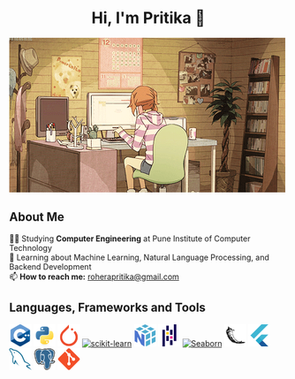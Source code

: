 <h1 style="text-align: center;">Hi, I'm Pritika 👋</h1>
<img src="https://github.com/PRITIKA10/PRITIKA10/blob/main/assets/212747903-e9bdf048-2dc8-41f9-b973-0e72ff07bfba.gif" style="max-width:100%; height:auto;"/>


## About Me
👩‍🎓 Studying **Computer Engineering** at Pune Institute of Computer Technology  
🤖 Learning about Machine Learning, Natural Language Processing, and Backend Development  
📫 **How to reach me:** [roherapritika@gmail.com](mailto:roherapritika@gmail.com)  

## Languages, Frameworks and Tools  

[<img src="https://raw.githubusercontent.com/devicons/devicon/master/icons/cplusplus/cplusplus-original.svg" alt="C++" width="40" height="40"/>](https://isocpp.org/)
[<img src="https://raw.githubusercontent.com/devicons/devicon/master/icons/python/python-original.svg" alt="Python" width="40" height="40"/>](https://www.python.org/)
[<img src="https://raw.githubusercontent.com/devicons/devicon/master/icons/pytorch/pytorch-original.svg" alt="PyTorch" width="40" height="40"/>](https://pytorch.org/)
[<img src="https://scikit-learn.org/stable/_static/scikit-learn-logo-small.png" alt="scikit-learn" width="40" height="40"/>](https://scikit-learn.org/)
[<img src="https://raw.githubusercontent.com/devicons/devicon/master/icons/numpy/numpy-original.svg" alt="NumPy" width="40" height="40"/>](https://numpy.org/)
[<img src="https://raw.githubusercontent.com/devicons/devicon/master/icons/pandas/pandas-original.svg" alt="pandas" width="40" height="40"/>](https://pandas.pydata.org/)
[<img src="https://seaborn.pydata.org/_images/logo-mark-lightbg.svg" alt="Seaborn" width="40" height="40"/>](https://seaborn.pydata.org/)
[<img src="https://raw.githubusercontent.com/devicons/devicon/master/icons/flask/flask-original.svg" alt="Flask" width="40" height="40"/>](https://flask.palletsprojects.com/)
[<img src="https://raw.githubusercontent.com/devicons/devicon/master/icons/flutter/flutter-original.svg" alt="Flutter" width="40" height="40"/>](https://flutter.dev/)
[<img src="https://raw.githubusercontent.com/devicons/devicon/master/icons/mysql/mysql-original.svg" alt="MySQL" width="40" height="40"/>](https://www.mysql.com/)
[<img src="https://raw.githubusercontent.com/devicons/devicon/master/icons/postgresql/postgresql-original.svg" alt="PostgreSQL" width="40" height="40"/>](https://www.postgresql.org/)
[<img src="https://raw.githubusercontent.com/devicons/devicon/master/icons/git/git-original.svg" alt="Git" width="40" height="40"/>](https://git-scm.com/)


<!--
**PRITIKA10/PRITIKA10** is a ✨ _special_ ✨ repository because its `README.md` (this file) appears on your GitHub profile.

Here are some ideas to get you started:

- 🔭 I’m currently working on ...
- 🌱 I’m currently learning ...
- 👯 I’m looking to collaborate on ...
- 🤔 I’m looking for help with ...
- 💬 Ask me about ...
- 📫 How to reach me: ...
- 😄 Pronouns: ...
- ⚡ Fun fact: ...
-->
